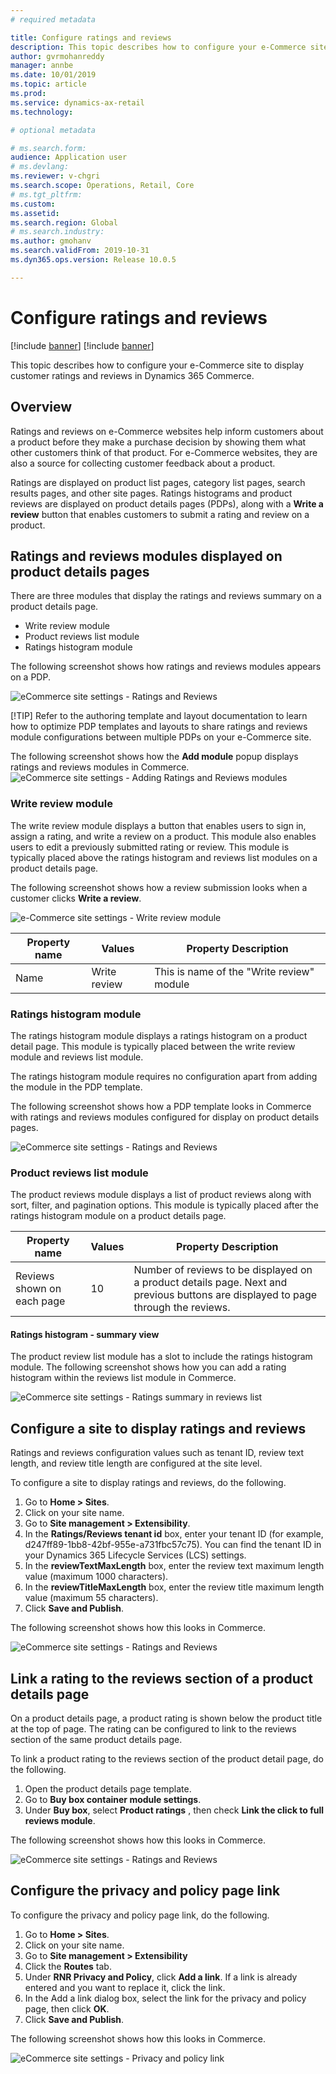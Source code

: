 ```yaml
---
# required metadata

title: Configure ratings and reviews
description: This topic describes how to configure your e-Commerce site to display customer ratings and reviews in Dynamics 365 Commerce.
author: gvrmohanreddy
manager: annbe
ms.date: 10/01/2019
ms.topic: article
ms.prod: 
ms.service: dynamics-ax-retail
ms.technology: 

# optional metadata

# ms.search.form: 
audience: Application user
# ms.devlang: 
ms.reviewer: v-chgri
ms.search.scope: Operations, Retail, Core
# ms.tgt_pltfrm: 
ms.custom: 
ms.assetid: 
ms.search.region: Global
# ms.search.industry: 
ms.author: gmohanv
ms.search.validFrom: 2019-10-31
ms.dyn365.ops.version: Release 10.0.5

---
```


# Configure ratings and reviews

[!include [banner](../includes/preview-banner.md)]
[!include [banner](../includes/banner.md)]

This topic describes how to configure your e-Commerce site to display customer ratings and reviews in Dynamics 365 Commerce.

## Overview

Ratings and reviews on e-Commerce websites help inform customers about a product before they make a purchase decision by showing them what other customers think of that product. For e-Commerce websites, they are also a source for collecting customer feedback about a product. 

Ratings are displayed on product list pages, category list pages, search results pages, and other site pages. Ratings histograms and product reviews are displayed on product details pages (PDPs), along with a **Write a review** button that enables customers to submit a rating and review on a product.

## Ratings and reviews modules displayed on product details pages 

There are three modules that display the ratings and reviews summary on a product details page.

 - Write review module
 - Product reviews list module
 - Ratings histogram module
 
The following screenshot shows how ratings and reviews modules appears on a PDP.

![eCommerce site settings - Ratings and Reviews ](media/rnr-eCommerce-pdp-reviews-modules_design.png)

[!TIP] 
Refer to the authoring template and layout documentation to learn how to optimize PDP templates and layouts to share ratings and reviews module configurations between multiple PDPs on your e-Commerce site.
   
The following screenshot shows how the **Add module** popup displays ratings and reviews modules in Commerce.
![eCommerce site settings - Adding Ratings and Reviews modules](media/rnr-eCommerce-pdp-adding-rnr-modules.png)

### Write review module

The write review module displays a button that enables users to sign in, assign a rating, and write a review on a product. This module also enables users to edit a previously submitted rating or review. This module is typically placed above the ratings histogram and reviews list modules on a product details page.

The following screenshot shows how a review submission looks when a customer clicks **Write a review**.

![e-Commerce site settings - Write review module ](media/rnr-eCommerce-write-review-module.png)

| Property name     | Values                                                       | Property Description                                         |
| ----------------- | ------------------------------------------------------------ | ------------------------------------------------------------ |
| Name             | Write review                                                   | This is name of the "Write review" module|


### Ratings histogram module

The ratings histogram module displays a ratings histogram on a product detail page. This module is typically placed between the write review module and reviews list module.

The ratings histogram module requires no configuration apart from adding the module in the PDP template. 

The following screenshot shows how a PDP template looks in Commerce with ratings and reviews modules configured for display on product details pages.

![eCommerce site settings - Ratings and Reviews ](media/rnr-eCommerce-pdp-reviews-modules.png)

### Product reviews list module

The product reviews module displays a list of product reviews along with sort, filter, and pagination options. This module is typically placed after the ratings histogram module on a product details page.


| Property name     | Values                                                       | Property Description                                         |
| ----------------- | ------------------------------------------------------------ | ------------------------------------------------------------ |
| Reviews shown on each page             | 10                                                   | Number of reviews to be displayed on a product details page. Next and previous buttons are displayed to page through the reviews. |

#### Ratings histogram - summary view

The product review list module has a slot to include the ratings histogram module. The following screenshot shows how you can add a rating histogram within the reviews list module in Commerce.

![eCommerce site settings - Ratings summary in reviews list ](media/rnr-eCommerce-pdp-rating-histogram-summary.png)

## Configure a site to display ratings and reviews  

Ratings and reviews configuration values such as tenant ID, review text length, and review title length are configured at the site level. 

To configure a site to display ratings and reviews, do the following. 

1. Go to **Home > Sites**.
1. Click on your site name. 
1. Go to **Site management > Extensibility**. 
1. In the **Ratings/Reviews tenant id** box, enter your tenant ID (for example, d247ff89-1bb8-42bf-955e-a731fbc57c75). You can find the tenant ID in your Dynamics 365 Lifecycle Services (LCS) settings. 
1. In the **reviewTextMaxLength** box, enter the review text maximum length value (maximum 1000 characters). 
1. In the **reviewTitleMaxLength** box, enter the review title maximum length value (maximum 55 characters). 
1. Click **Save and Publish**. 

The following screenshot shows how this looks in Commerce.

![eCommerce site settings - Ratings and Reviews ](media/rnr-eCommerce-site-appsettings.png)

## Link a rating to the reviews section of a product details page 

On a product details page, a product rating is shown below the product title at the top of page. The rating can be configured to link to the reviews section of the same product details page. 

To link a product rating to the reviews section of the product detail page, do the following.  

1. Open the product details page template. 
1. Go to **Buy box container module settings**.
1. Under **Buy box**, select **Product ratings** , then check **Link the click to full reviews module**.

The following screenshot shows how this looks in Commerce.

![eCommerce site settings - Ratings and Reviews ](media/rnr-eCommerce-buy-box-rating-summary.png)

## Configure the privacy and policy page link  

To configure the privacy and policy page link, do the following.

1. Go to **Home > Sites**.
1. Click on your site name. 
1. Go to **Site management > Extensibility**
1. Click the **Routes** tab. 
1. Under **RNR Privacy and Policy**, click **Add a link**. If a link is already entered and you want to replace it, click the link. 
1. In the Add a link dialog box, select the link for the privacy and policy page, then click **OK**. 
1. Click **Save and Publish**. 

The following screenshot shows how this looks in Commerce.

![eCommerce site settings - Privacy and policy link ](media/rnr-eCommerce-rnr-privacy-policy-link.png)
